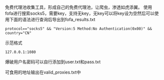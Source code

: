 免费代理池收集工具，形成自己的免费代理池，让爬虫，渗透如虎添翼。
使用fofa进行搜索socks5，需要key，支持无key，无key可以将key设为空然后可以使用下面的语法进行查询后导出到fofa_results.txt

```
protocol=="socks5" && "Version:5 Method:No Authentication(0x00)" && country="CN"
```


示范格式

```
127.0.0.1:1080
```

爆破用户名密码可以自行添加到user.txt和pass.txt

可食用的地址输出在valid_proxies.txt中

